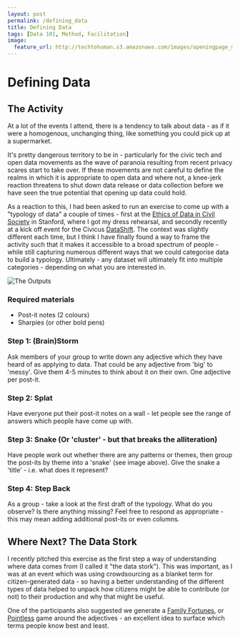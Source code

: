 ```yaml
---
layout: post
permalink: /defining_data
title: Defining Data 
tags: [Data 101, Method, Facilitation]
image: 
  feature_url: http://techtohuman.s3.amazonaws.com/images/openingpage_montage.jpeg
---
```


# Defining Data 

## The Activity

At a lot of the events I attend, there is a tendency to talk about data - as if it were a homogenous, unchanging thing, like something you could pick up at a supermarket. 

It's pretty dangerous territory to be in - particularly for the civic tech and open data movements as the wave of paranoia resulting from recent privacy scares start to take over. If these movements are not careful to define the realms in which it is appropriate to open data and where not, a knee-jerk reaction threatens to shut down data release or data collection before we have seen the true potential that opening up data could hold.

As a reaction to this, I had been asked to run an exercise to come up with a "typology of data" a couple of times - first at the [Ethics of Data in Civil Society](http://pacscenter.stanford.edu/content/ethics-data-conference) in Stanford, where I got my dress rehearsal, and secondly recently at a kick off event for the Civicus [DataShift](http://civicus.org/thedatashift/). The context was slightly different each time, but I think I have finally found a way to frame the activity such that it makes it accessible to a broad spectrum of people -while still capturing numerous different ways that we could categorise data to build a typology. Ultimately - any dataset will ultimately fit into multiple categories - depending on what you are interested in. 

![The Outputs](http://techtohuman.s3.amazonaws.com/images/IMG_3544.JPG)

### Required materials 

* Post-it notes (2 colours)
* Sharpies (or other bold pens)

### Step 1: (Brain)Storm

Ask members of your group to write down any adjective which they have heard of as applying to data. That could be any adjective from 'big' to 'messy'. Give them 4-5 minutes to think about it on their own. One adjective per post-it. 

### Step 2: Splat 

Have everyone put their post-it notes on a wall - let people see the range of answers which people have come up with. 

### Step 3: Snake (Or 'cluster' - but that breaks the alliteration)

Have people work out whether there are any patterns or themes, then group the post-its by theme into a 'snake' (see image above). Give the snake a 'title' - i.e. what does it represent? 

### Step 4: Step Back

As a group - take a look at the first draft of the typology. What do you observe? Is there anything missing? Feel free to respond as appropriate - this may mean adding additional post-its or even columns. 


## Where Next? The Data Stork

I recently pitched this exercise as the first step a way of understanding where data comes from (I called it "the data stork"). This was important, as I was at an event which was using crowdsourcing as a blanket term for citizen-generated data - so having a better understanding of the different types of data helped to unpack how citizens might be able to contribute (or not) to their production and why that might be useful. 

One of the participants also suggested we generate a [Family Fortunes](http://en.wikipedia.org/wiki/Family_Fortunes), or [Pointless](http://en.wikipedia.org/wiki/Pointless_(game_show)) game around the adjectives - an excellent idea to surface which terms people know best and least.   

